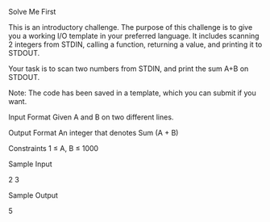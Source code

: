 Solve Me First


This is an introductory challenge. The purpose of this challenge is to give you a working I/O template in your preferred language. It includes scanning 2 integers from STDIN, calling a function, returning a value, and printing it to STDOUT.

Your task is to scan two numbers from STDIN, and print the sum A+B on STDOUT.

Note: The code has been saved in a template, which you can submit if you want.

Input Format
Given A and B on two different lines.

Output Format
An integer that denotes Sum (A + B)

Constraints
1 ≤ A, B ≤ 1000

Sample Input

2
3

Sample Output

5